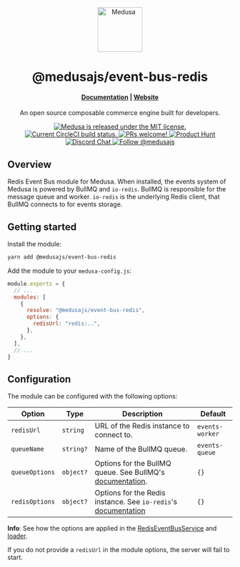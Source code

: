 <p align="center">
  <a href="https://www.medusajs.com">
    <img alt="Medusa" src="https://user-images.githubusercontent.com/7554214/153162406-bf8fd16f-aa98-4604-b87b-e13ab4baf604.png" width="100" />
  </a>
</p>
<h1 align="center">
  @medusajs/event-bus-redis
</h1>

<h4 align="center">
  <a href="https://docs.medusajs.com">Documentation</a> |
  <a href="https://www.medusajs.com">Website</a>
</h4>

<p align="center">
An open source composable commerce engine built for developers.
</p>
<p align="center">
  <a href="https://github.com/medusajs/medusa/blob/master/LICENSE">
    <img src="https://img.shields.io/badge/license-MIT-blue.svg" alt="Medusa is released under the MIT license." />
  </a>
  <a href="https://circleci.com/gh/medusajs/medusa">
    <img src="https://circleci.com/gh/medusajs/medusa.svg?style=shield" alt="Current CircleCI build status." />
  </a>
  <a href="https://github.com/medusajs/medusa/blob/master/CONTRIBUTING.md">
    <img src="https://img.shields.io/badge/PRs-welcome-brightgreen.svg?style=flat" alt="PRs welcome!" />
  </a>
    <a href="https://www.producthunt.com/posts/medusa"><img src="https://img.shields.io/badge/Product%20Hunt-%231%20Product%20of%20the%20Day-%23DA552E" alt="Product Hunt"></a>
  <a href="https://discord.gg/xpCwq3Kfn8">
    <img src="https://img.shields.io/badge/chat-on%20discord-7289DA.svg" alt="Discord Chat" />
  </a>
  <a href="https://twitter.com/intent/follow?screen_name=medusajs">
    <img src="https://img.shields.io/twitter/follow/medusajs.svg?label=Follow%20@medusajs" alt="Follow @medusajs" />
  </a>
</p>

## Overview

Redis Event Bus module for Medusa. When installed, the events system of Medusa is powered by BullMQ and `io-redis`. BullMQ is responsible for the message queue and worker. `io-redis` is the underlying Redis client, that BullMQ connects to for events storage.

## Getting started

Install the module:

```bash
yarn add @medusajs/event-bus-redis
```

Add the module to your `medusa-config.js`:

```js
module.exports = {
  // ...
  modules: [
    {
      resolve: "@medusajs/event-bus-redis",
      options: {
        redisUrl: "redis:..",
      },
    },
  ],
  // ...
}
```

## Configuration

The module can be configured with the following options:

| Option         | Type      | Description                                                                                                              | Default         |
| -------------- | --------- | ------------------------------------------------------------------------------------------------------------------------ | --------------- |
| `redisUrl`     | `string`  | URL of the Redis instance to connect to.                                                                                 | `events-worker` |
| `queueName`    | `string?` | Name of the BullMQ queue.                                                                                                | `events-queue`  |
| `queueOptions` | `object?` | Options for the BullMQ queue. See BullMQ's [documentation](https://api.docs.bullmq.io/interfaces/QueueOptions.html).     | `{}`            |
| `redisOptions` | `object?` | Options for the Redis instance. See `io-redis`'s [documentation](https://luin.github.io/ioredis/index.html#RedisOptions) | `{}`            |

**Info**: See how the options are applied in the [RedisEventBusService](https://github.com/medusajs/medusa/blob/0c1d1d590463fa30b083c4312293348bdf6596be/packages/event-bus-redis/src/services/event-bus-redis.ts#L52) and [loader](https://github.com/medusajs/medusa/blob/0c1d1d590463fa30b083c4312293348bdf6596be/packages/event-bus-redis/src/loaders/index.ts).

If you do not provide a `redisUrl` in the module options, the server will fail to start.

